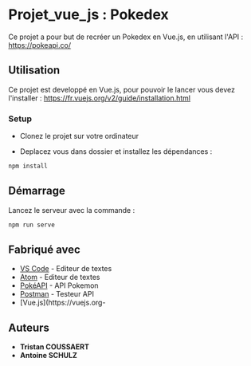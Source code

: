 # Projet_vue_js : Pokedex

Ce projet a pour but de recréer un Pokedex en Vue.js, en utilisant l'API : https://pokeapi.co/

## Utilisation

Ce projet est developpé en Vue.js, pour pouvoir le lancer vous devez l'installer : https://fr.vuejs.org/v2/guide/installation.html

### Setup 

- Clonez le projet sur votre ordinateur

- Deplacez vous dans dossier et installez les dépendances : 
```bash
npm install
```

## Démarrage

Lancez le serveur avec la commande  :
```bash
npm run serve
```


## Fabriqué avec

* [VS Code](https://code.visualstudio.com) - Editeur de textes
* [Atom](https://atom.io) - Editeur de textes
* [PokéAPI](https://pokeapi.co) - API Pokemon
* [Postman](https://postman.com) - Testeur API
* [Vue.js](https://vuejs.org- 

## Auteurs
* **Tristan COUSSAERT**
* **Antoine SCHULZ**


